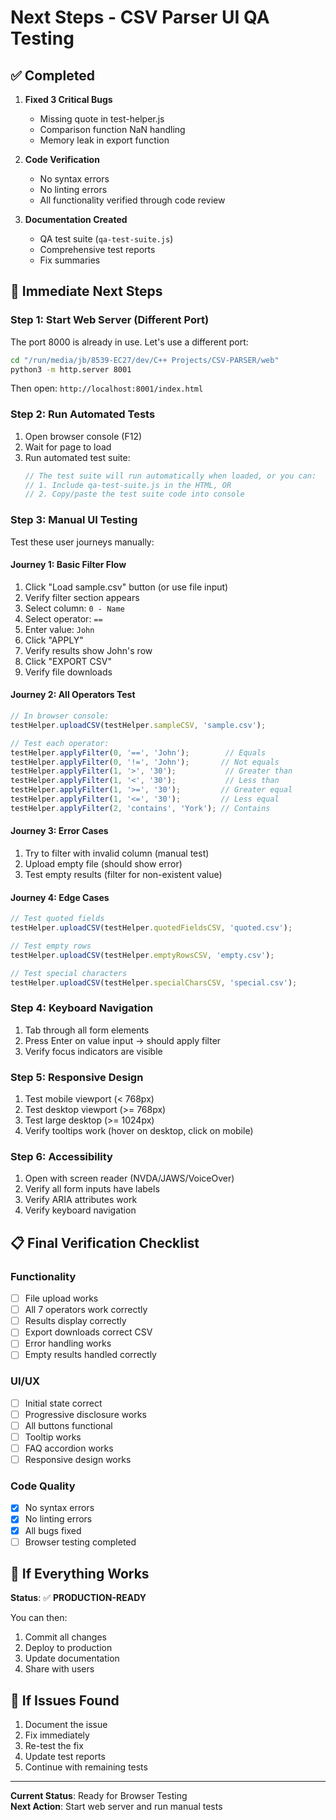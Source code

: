 # Next Steps - CSV Parser UI QA Testing

## ✅ Completed

1. **Fixed 3 Critical Bugs**
   - Missing quote in test-helper.js
   - Comparison function NaN handling
   - Memory leak in export function

2. **Code Verification**
   - No syntax errors
   - No linting errors
   - All functionality verified through code review

3. **Documentation Created**
   - QA test suite (`qa-test-suite.js`)
   - Comprehensive test reports
   - Fix summaries

## 🎯 Immediate Next Steps

### Step 1: Start Web Server (Different Port)
The port 8000 is already in use. Let's use a different port:

```bash
cd "/run/media/jb/8539-EC27/dev/C++ Projects/CSV-PARSER/web"
python3 -m http.server 8001
```

Then open: `http://localhost:8001/index.html`

### Step 2: Run Automated Tests
1. Open browser console (F12)
2. Wait for page to load
3. Run automated test suite:
   ```javascript
   // The test suite will run automatically when loaded, or you can:
   // 1. Include qa-test-suite.js in the HTML, OR
   // 2. Copy/paste the test suite code into console
   ```

### Step 3: Manual UI Testing
Test these user journeys manually:

#### Journey 1: Basic Filter Flow
1. Click "Load sample.csv" button (or use file input)
2. Verify filter section appears
3. Select column: `0 - Name`
4. Select operator: `==`
5. Enter value: `John`
6. Click "APPLY"
7. Verify results show John's row
8. Click "EXPORT CSV"
9. Verify file downloads

#### Journey 2: All Operators Test
```javascript
// In browser console:
testHelper.uploadCSV(testHelper.sampleCSV, 'sample.csv');

// Test each operator:
testHelper.applyFilter(0, '==', 'John');        // Equals
testHelper.applyFilter(0, '!=', 'John');       // Not equals
testHelper.applyFilter(1, '>', '30');           // Greater than
testHelper.applyFilter(1, '<', '30');           // Less than
testHelper.applyFilter(1, '>=', '30');         // Greater equal
testHelper.applyFilter(1, '<=', '30');         // Less equal
testHelper.applyFilter(2, 'contains', 'York'); // Contains
```

#### Journey 3: Error Cases
1. Try to filter with invalid column (manual test)
2. Upload empty file (should show error)
3. Test empty results (filter for non-existent value)

#### Journey 4: Edge Cases
```javascript
// Test quoted fields
testHelper.uploadCSV(testHelper.quotedFieldsCSV, 'quoted.csv');

// Test empty rows
testHelper.uploadCSV(testHelper.emptyRowsCSV, 'empty.csv');

// Test special characters
testHelper.uploadCSV(testHelper.specialCharsCSV, 'special.csv');
```

### Step 4: Keyboard Navigation
1. Tab through all form elements
2. Press Enter on value input → should apply filter
3. Verify focus indicators are visible

### Step 5: Responsive Design
1. Test mobile viewport (< 768px)
2. Test desktop viewport (>= 768px)
3. Test large desktop (>= 1024px)
4. Verify tooltips work (hover on desktop, click on mobile)

### Step 6: Accessibility
1. Open with screen reader (NVDA/JAWS/VoiceOver)
2. Verify all form inputs have labels
3. Verify ARIA attributes work
4. Verify keyboard navigation

## 📋 Final Verification Checklist

### Functionality
- [ ] File upload works
- [ ] All 7 operators work correctly
- [ ] Results display correctly
- [ ] Export downloads correct CSV
- [ ] Error handling works
- [ ] Empty results handled correctly

### UI/UX
- [ ] Initial state correct
- [ ] Progressive disclosure works
- [ ] All buttons functional
- [ ] Tooltip works
- [ ] FAQ accordion works
- [ ] Responsive design works

### Code Quality
- [x] No syntax errors
- [x] No linting errors
- [x] All bugs fixed
- [ ] Browser testing completed

## 🚀 If Everything Works

**Status**: ✅ **PRODUCTION-READY**

You can then:
1. Commit all changes
2. Deploy to production
3. Update documentation
4. Share with users

## 🐛 If Issues Found

1. Document the issue
2. Fix immediately
3. Re-test the fix
4. Update test reports
5. Continue with remaining tests

---

**Current Status**: Ready for Browser Testing  
**Next Action**: Start web server and run manual tests


